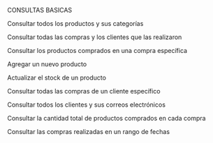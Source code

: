 CONSULTAS BASICAS

Consultar todos los productos y sus categorías

Consultar todas las compras y los clientes que las realizaron

Consultar los productos comprados en una compra específica

Agregar un nuevo producto

Actualizar el stock de un producto

Consultar todas las compras de un cliente específico

Consultar todos los clientes y sus correos electrónicos

Consultar la cantidad total de productos comprados en cada compra

Consultar las compras realizadas en un rango de fechas